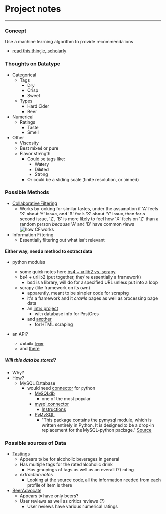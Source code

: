 # Project notes
***
### Concept
Use a machine learning algorithm to provide recommendations
- [read this thingie, scholarly][2]

### Thoughts on Datatype
- Categorical
  - Tags
    - Dry
    - Crisp
    - Sweet
  - Types
    - Hard Cider
    - Beer
- Numerical
  - Ratings
    - Taste
    - Smell
- Other
  - Viscosity
  - Best mixed or pure
  - Flavor strength
    - Could be tags like:
      - Watery
      - Diluted
      - Strong
    - Or could be a sliding scale (finite resolution, or binned)

### Possible Methods
- [Collaborative Filtering][1]
  - Works by looking for similar tastes, under the assumption if 'A' feels 'X' about 'Y' issue, and 'B' feels 'X' about 'Y' issue, then for a second issue, 'Z', 'B' is more likely to feel how 'X' feels on 'Z' than a random person *because* 'A' and 'B' have common views  
  ![how CF works](https://upload.wikimedia.org/wikipedia/commons/thumb/5/52/Collaborative_filtering.gif/300px-Collaborative_filtering.gif)
- Information Filtering
  - Essentially filtering out what isn't relevant

#### Either way, need a method to extract data
- python modules
  - some quick notes here [bs4 + urllib2 vs. scrapy][5]
  - bs4 + urllib2 (put together, they're essentially a framework)
    - bs4 is a library, will do for a specified URL unless put into a loop
  - scrapy (like framework on its own)
    - apparently, meant to be simpler code for scraping
    - it's a framework and it *crawls* pages as well as processing page data
    - an [intro project][8]
      - with database info for PostGres
    - and [another][9]
      - for HTML scraping

- an API?
  - details [here][6]
  - and [there][7]
##### Will this data be stored?
- Why?
- How?
  - MySQL Database
    - would need [connector][connect] for python
      - [MySQLdb][ps1]
        - one of the most popular
      - [mysql.connector][ps2]
        - [Instructions](https://dev.mysql.com/doc/connector-python/en/)
      - [PyMySQL][ps3]
        - "This package contains the pymysql module, which is written entirely in Python. It is designed to be a drop-in replacement for the MySQL-python package." [Source](https://www.a2hosting.com/kb/developer-corner/mysql/connecting-to-mysql-using-python)



### Possible sources of Data
- [Tastings][3]
  - Appears to be for alcoholic beverages in general
  - Has multiple tags for the rated alcoholic drink
    - Has groupings of tags as well as an overall (?) rating
  - *extraction notes*
    - Looking at the source code, all the information needed from each profile of item is there
- [BeerAdvocate][4]
  - Appears to have only beers?
  - User reviews as well as critics reviews (?)
    - User reviews have various numerical ratings


[1]: https://en.wikipedia.org/wiki/Collaborative_filtering
[2]: http://www.sciencedirect.com/science/article/pii/S1110866515000341
[3]: https://support.office.com/en-us/article/TYPE-function-45b4e688-4bc3-48b3-a105-ffa892995899
[4]: https://www.beeradvocate.com/
[5]: http://stackoverflow.com/questions/18837759/data-harvesting-urllib2bs4-vs-scrapy
[6]: http://www.gregreda.com/2015/02/15/web-scraping-finding-the-api/
[7]: https://schoolofdata.org/2013/11/18/web-apis-for-non-programmers/
[8]: http://newcoder.io/Intro-Scrape/
[9]: http://docs.python-guide.org/en/latest/scenarios/scrape/

[ps1]: http://mysql-python.sourceforge.net/MySQLdb.html
[ps2]: https://www.mysql.com/products/connector/
[ps3]: https://github.com/PyMySQL/PyMySQL "Can be installed various ways"

[connect]: https://www.a2hosting.com/kb/developer-corner/mysql/connecting-to-mysql-using-python "Quick look at 3 options"

